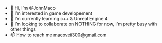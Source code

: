 - 👋 Hi, I’m @JohnMaco
- 👀 I’m interested in game developement
- 🌱 I’m currently learning c++ & Unreal Engine 4
- 💞️ I’m looking to collaborate on NOTHING for now, I'm pretty busy with other things
- 📫 How to reach me macoveii300@gmail.com

<!---
JohnMaco/JohnMaco is a ✨ special ✨ repository because its `README.md` (this file) appears on your GitHub profile.
You can click the Preview link to take a look at your changes.
--->
